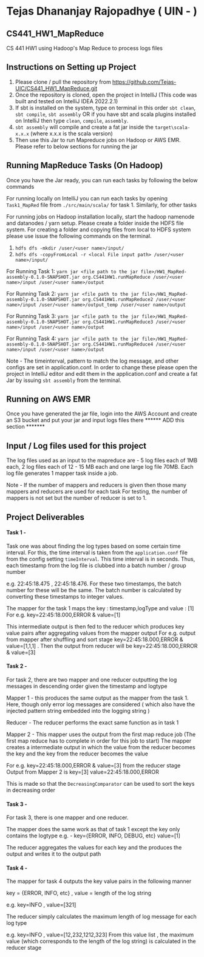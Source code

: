 # Tejas Dhananjay Rajopadhye ( UIN - )

## CS441_HW1_MapReduce
CS 441 HW1 using Hadoop's Map Reduce to process logs files 

## Instructions on Setting up Project

1. Please clone / pull the repository from https://github.com/Tejas-UIC/CS441_HW1_MapReduce.git
2. Once the repository is cloned, open the project in IntelliJ (This code was built and tested on IntelliJ IDEA 2022.2.1)
3. If sbt is installed on the system, type on terminal in this order `sbt clean`, `sbt compile`, `sbt assembly` OR if you have sbt and scala plugins installed on IntelliJ then type `clean`, `compile`, `assembly`.
4. `sbt assembly` will compile and create a fat jar inside the `target\scala-x.x.x` (where x.x.x is the scala version)
5. Then use this Jar to run Mapreduce jobs on Hadoop or AWS EMR. Please refer to below sections for running the jar

## Running MapReduce Tasks (On Hadoop)

Once you have the Jar ready, you can run each tasks by following the below commands

For running locally on IntelliJ you can run each tasks by opening `Task1_MapRed` file from `./src/main/scala/` for task 1. Similarly, for other tasks

For running jobs on Hadoop installation locally, start the hadoop namenode and datanodes / yarn setup. Please create a folder inside the HDFS file system. For creating a folder and copying files from local to HDFS system please use issue the following commands on the terminal.
1. `hdfs dfs -mkdir /user/<user name>/input/`
2. `hdfs dfs -copyFromLocal -r <local File input path> /user/<user name>/input/`

For Running Task 1: 
`yarn jar <file path to the jar file>/HW1_MapRed-assembly-0.1.0-SNAPSHOT.jar org.CS441HW1.runMapReduce /user/<user name>/input /user/<user name>/output`

For Running Task 2:
`yarn jar <file path to the jar file>/HW1_MapRed-assembly-0.1.0-SNAPSHOT.jar org.CS441HW1.runMapReduce2 /user/<user name>/input /user/<user name>/output_temp /user/<user name>/output`

For Running Task 3:
`yarn jar <file path to the jar file>/HW1_MapRed-assembly-0.1.0-SNAPSHOT.jar org.CS441HW1.runMapReduce3 /user/<user name>/input /user/<user name>/output`

For Running Task 4:
`yarn jar <file path to the jar file>/HW1_MapRed-assembly-0.1.0-SNAPSHOT.jar org.CS441HW1.runMapReduce4 /user/<user name>/input /user/<user name>/output`


Note - The timeinterval, pattern to match the log message, and other configs are set in application.conf. In order to change these please open the project in IntelliJ editor and edit them in the application.conf and create a fat Jar by issuing `sbt assembly` from the terminal.

## Running on AWS EMR 

Once you have generated the jar file, login into the AWS Account and create an S3 bucket and put your jar and input logs files there
****** ADD this section *******

## Input / Log files used for this project

The log files used as an input to the mapreduce are - 
5 log files each of 1MB each, 2 log files each of 12 - 15 MB each and one large log file 70MB.
Each log file generates 1 mapper task inside a job. 

Note - If the number of mappers and reducers is given then those many mappers and reducers are used for each task
For testing, the number of mappers is not set but the number of reducer is set to 1.

## Project Deliverables 

#### Task 1 - 

Task one was about finding the log types based on some certain time interval. For this, the time interval is taken
from the `application.conf` file from the config setting `timeInterval`. This time interval is in seconds. 
Thus, each timestamp from the log file is clubbed into a batch number / group number 

e.g. 22:45:18.475 , 22:45:18.476. For these two timestamps, the batch number for these will be the same. The batch 
number is calculated by converting these timestamps to integer values. 

The mapper for the task 1 maps the key : timestamp,logType and value : [1]
For e.g. key=22:45:18.000,ERROR & value=[1]

This intermediate output is then fed to the reducer which produces key value pairs after aggregating values from the mapper output
For e.g. output from mapper after shuffling and sort stage key=22:45:18.000,ERROR & value=[1,1,1] . Then the output from reducer will be
key=22:45:18.000,ERROR & value=[3]

#### Task 2 - 

For task 2, there are two mapper and one reducer outputting the log messages in descending order given the timestamp and logtype

Mapper 1 - this produces the same output as the mapper from the task 1. Here, though only error log messages are considered ( which also have the injected pattern string embedded into the logging string )

Reducer - The reducer performs the exact same function as in task 1

Mapper 2 - This mapper uses the output from the first map reduce job (The first map reduce has to complete in order for this job to start)
The mapper creates a intermediate output in which the value from the reducer becomes the key and the key from the reducer becomes the value

For e.g. key=22:45:18.000,ERROR & value=[3] from the reducer stage 
Output from Mapper 2 is key=[3] value=22:45:18.000,ERROR

This is made so that the `DecreasingComparator` can be used to sort the keys in decreasing order 

#### Task 3 -

For task 3, there is one mapper and one reducer.

The mapper does the same work as that of task 1 except the key only contains the logtype 
e.g. - key={ERROR, INFO, DEBUG, etc} value=[1]

The reducer aggregates the values for each key and the produces the output and writes it to the output path

#### Task 4 - 

The mapper for task 4 outputs the key value pairs in the following manner 

key = {ERROR, INFO, etc} , value = length of the log string

e.g. key=INFO , value=[321]

The reducer simply calculates the maximum length of log message for each log type

e.g. key=INFO , value=[12,232,1212,323] 
From this value list , the maximum value (which corresponds to the length of the log string) is calculated in the reducer stage




